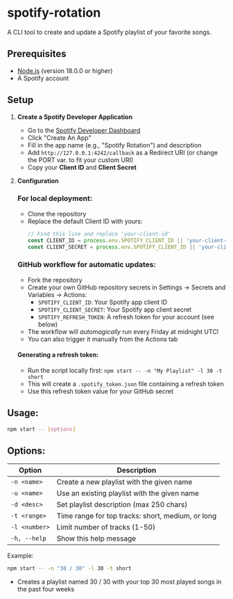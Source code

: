 # spotify-rotation
A CLI tool to create and update a Spotify playlist of your favorite songs.

## Prerequisites
- [Node.js](https://nodejs.org/) (version 18.0.0 or higher)
- A Spotify account

## Setup
1. **Create a Spotify Developer Application**
   - Go to the [Spotify Developer Dashboard](https://developer.spotify.com/dashboard/)
   - Click "Create An App"
   - Fill in the app name (e.g., "Spotify Rotation") and description
   - Add `http://127.0.0.1:4242/callback` as a Redirect URI (or change the PORT var. to fit your custom URI)
   - Copy your **Client ID** and **Client Secret**

2. **Configuration** 
   ### For local deployment:
   - Clone the repository
   - Replace the default Client ID with yours:
     ```javascript
     // Find this line and replace 'your-client-id'
     const CLIENT_ID = process.env.SPOTIFY_CLIENT_ID || 'your-client-id';
     const CLIENT_SECRET = process.env.SPOTIFY_CLIENT_ID || 'your-client-secret';
     ```

   ### GitHub workflow for automatic updates:
   - Fork the repository
   - Create your own GitHub repository secrets in Settings → Secrets and Variables → Actions:
     - `SPOTIFY_CLIENT_ID`: Your Spotify app client ID
     - `SPOTIFY_CLIENT_SECRET`: Your Spotify app client secret
     - `SPOTIFY_REFRESH_TOKEN`: A refresh token for your account (see below)
   - The workflow will _automagically_ run every Friday at midnight UTC!
   - You can also trigger it manually from the Actions tab

   #### Generating a refresh token:
   - Run the script locally first: `npm start -- -n "My Playlist" -l 30 -t short`
   - This will create a `.spotify_token.json` file containing a refresh token
   - Use this refresh token value for your GitHub secret

## Usage:
```bash
npm start -- [options]
```

## Options:
| Option | Description |
|--------|-------------|
| `-n <name>` | Create a new playlist with the given name |
| `-u <name>` | Use an existing playlist with the given name |
| `-d <desc>` | Set playlist description (max 250 chars) |
| `-t <range>` | Time range for top tracks: short, medium, or long |
| `-l <number>` | Limit number of tracks (1-50) |
| `-h, --help` | Show this help message |

Example:

```bash
npm start -- -n "30 / 30" -l 30 -t short
```

* Creates a playlist named 30 / 30 with your top 30 most played songs in the past four weeks